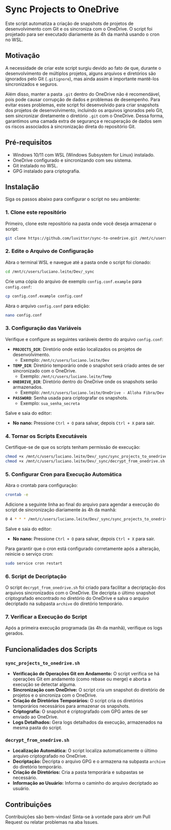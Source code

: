 # Sync Projects to OneDrive

Este script automatiza a criação de snapshots de projetos de desenvolvimento com Git e os sincroniza com o OneDrive. O script foi projetado para ser executado diariamente às 4h da manhã usando o cron no WSL.

## Motivação

A necessidade de criar este script surgiu devido ao fato de que, durante o desenvolvimento de múltiplos projetos, alguns arquivos e diretórios são ignorados pelo Git (`.gitignore`), mas ainda assim é importante mantê-los sincronizados e seguros.

Além disso, manter a pasta `.git` dentro do OneDrive não é recomendável, pois pode causar corrupção de dados e problemas de desempenho. Para evitar esses problemas, este script foi desenvolvido para criar snapshots dos projetos de desenvolvimento, incluindo os arquivos ignorados pelo Git, sem sincronizar diretamente o diretório `.git` com o OneDrive. Dessa forma, garantimos uma camada extra de segurança e recuperação de dados sem os riscos associados à sincronização direta do repositório Git.

## Pré-requisitos

- Windows 10/11 com WSL (Windows Subsystem for Linux) instalado.
- OneDrive configurado e sincronizando com seu sistema.
- Git instalado no WSL.
- GPG instalado para criptografia.

## Instalação

Siga os passos abaixo para configurar o script no seu ambiente:

### 1. Clone este repositório

Primeiro, clone este repositório na pasta onde você deseja armazenar o script:

```bash
git clone https://github.com/luvittor/sync-to-onedrive.git /mnt/c/users/luciano.leite/Dev/_sync
```

### 2. Edite o Arquivo de Configuração

Abra o terminal WSL e navegue até a pasta onde o script foi clonado:

```bash
cd /mnt/c/users/luciano.leite/Dev/_sync
```

Crie uma cópia do arquivo de exemplo `config.conf.example` para `config.conf`:

```bash
cp config.conf.example config.conf
```

Abra o arquivo `config.conf` para edição:

```bash
nano config.conf
```

### 3. Configuração das Variáveis

Verifique e configure as seguintes variáveis dentro do arquivo `config.conf`:

- **`PROJECTS_DIR`**: Diretório onde estão localizados os projetos de desenvolvimento.
  - Exemplo: `/mnt/c/users/luciano.leite/Dev`
- **`TEMP_DIR`**: Diretório temporário onde o snapshot será criado antes de ser sincronizado com o OneDrive.
  - Exemplo: `/mnt/c/users/luciano.leite/Temp`
- **`ONEDRIVE_DIR`**: Diretório dentro do OneDrive onde os snapshots serão armazenados.
  - Exemplo: `/mnt/c/users/luciano.leite/OneDrive - Alloha Fibra/Dev`
- **`PASSWORD`**: Senha usada para criptografar os snapshots.
  - Exemplo: `sua_senha_secreta`

Salve e saia do editor:
- **No nano:** Pressione `Ctrl + O` para salvar, depois `Ctrl + X` para sair.

### 4. Tornar os Scripts Executáveis

Certifique-se de que os scripts tenham permissão de execução:

```bash
chmod +x /mnt/c/users/luciano.leite/Dev/_sync/sync_projects_to_onedrive.sh
chmod +x /mnt/c/users/luciano.leite/Dev/_sync/decrypt_from_onedrive.sh
```

### 5. Configurar Cron para Execução Automática

Abra o crontab para configuração:

```bash
crontab -e
```

Adicione a seguinte linha ao final do arquivo para agendar a execução do script de sincronização diariamente às 4h da manhã:

```bash
0 4 * * * /mnt/c/users/luciano.leite/Dev/_sync/sync_projects_to_onedrive.sh >> /mnt/c/users/luciano.leite/Dev/_sync/cron_output.log 2>&1
```

Salve e saia do editor:
- **No nano:** Pressione `Ctrl + O` para salvar, depois `Ctrl + X` para sair.

Para garantir que o cron está configurado corretamente após a alteração, reinicie o serviço cron:

```bash
sudo service cron restart
```

### 6. Script de Decriptação

O script `decrypt_from_onedrive.sh` foi criado para facilitar a decriptação dos arquivos sincronizados com o OneDrive. Ele decripta o último snapshot criptografado encontrado no diretório do OneDrive e salva o arquivo decriptado na subpasta `archive` do diretório temporário.

### 7. Verificar a Execução do Script

Após a primeira execução programada (às 4h da manhã), verifique os logs gerados.

## Funcionalidades dos Scripts

### `sync_projects_to_onedrive.sh`

- **Verificação de Operações Git em Andamento:** O script verifica se há operações Git em andamento (como rebase ou merge) e aborta a execução se detectar alguma.
- **Sincronização com OneDrive:** O script cria um snapshot do diretório de projetos e o sincroniza com o OneDrive.
- **Criação de Diretórios Temporários:** O script cria os diretórios temporários necessários para armazenar os snapshots.
- **Criptografia:** O snapshot é criptografado com GPG antes de ser enviado ao OneDrive.
- **Logs Detalhados:** Gera logs detalhados da execução, armazenados na mesma pasta do script.

### `decrypt_from_onedrive.sh`

- **Localização Automática:** O script localiza automaticamente o último arquivo criptografado no OneDrive.
- **Decriptação:** Decripta o arquivo GPG e o armazena na subpasta `archive` do diretório temporário.
- **Criação de Diretórios:** Cria a pasta temporária e subpastas se necessário.
- **Informação ao Usuário:** Informa o caminho do arquivo decriptado ao usuário.

## Contribuições

Contribuições são bem-vindas! Sinta-se à vontade para abrir um Pull Request ou relatar problemas na aba Issues.
